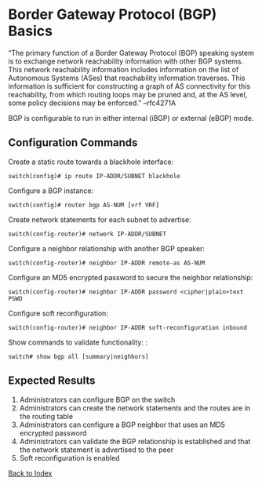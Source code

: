 # Border Gateway Protocol (BGP) Basics

“The primary function of a Border Gateway Protocol (BGP) speaking system is to exchange network reachability information with other BGP systems. This network reachability information includes information on the list of Autonomous Systems (ASes) that reachability information traverses. This information is sufficient for constructing a graph of AS connectivity for this reachability, from which routing loops may be pruned and, at the AS level, some policy decisions may be enforced.” –rfc4271A 

BGP is configurable to run in either internal (iBGP) or external (eBGP) mode. 

## Configuration Commands

Create a static route towards a blackhole interface: 

```
switch(config)# ip route IP-ADDR/SUBNET blackhole
```

Configure a BGP instance: 

```
switch(config)# router bgp AS-NUM [vrf VRF]
```

Create network statements for each subnet to advertise: 

```
switch(config-router)# network IP-ADDR/SUBNET
```

Configure a neighbor relationship with another BGP speaker: 

```
switch(config-router)# neighbor IP-ADDR remote-as AS-NUM
```

Configure an MD5 encrypted password to secure the neighbor relationship: 

```
switch(config-router)# neighbor IP-ADDR password <cipher|plain>text PSWD
```

Configure soft reconfiguration: 

```
switch(config-router)# neighbor IP-ADDR soft-reconfiguration inbound
```

Show commands to validate functionality: : 

```
switch# show bgp all [summary|neighbors]
```

## Expected Results
 
1. Administrators can configure BGP on the switch
2. Administrators can create the network statements and the routes are in the routing table
3. Administrators can configure a BGP neighbor that uses an MD5 encrypted password
4. Administrators can validate the BGP relationship is established and that the network statement is advertised to the peer
5. Soft reconfiguration is enabled

[Back to Index](index.md)